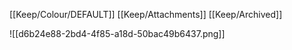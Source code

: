 [[Keep/Colour/DEFAULT]] [[Keep/Attachments]] [[Keep/Archived]] 

![[d6b24e88-2bd4-4f85-a18d-50bac49b6437.png]]